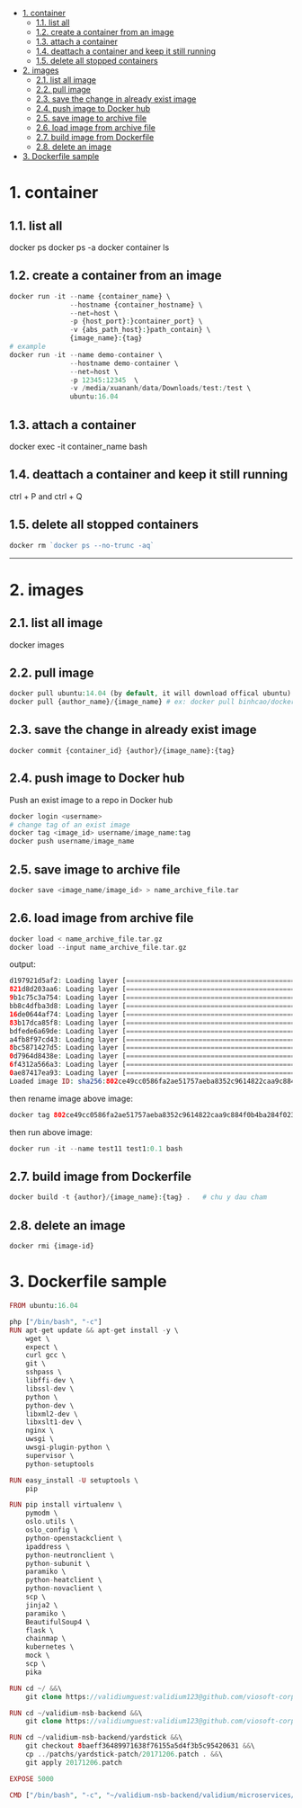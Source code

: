 - [1. container](#1-container)
	- [1.1. list all](#11-list-all)
	- [1.2. create a container from an image](#12-create-a-container-from-an-image)
	- [1.3. attach a container](#13-attach-a-container)
	- [1.4. deattach a container and keep it still running](#14-deattach-a-container-and-keep-it-still-running)
	- [1.5. delete all stopped containers](#15-delete-all-stopped-containers)
- [2. images](#2-images)
	- [2.1. list all image](#21-list-all-image)
	- [2.2. pull image](#22-pull-image)
	- [2.3. save the change in already exist image](#23-save-the-change-in-already-exist-image)
	- [2.4. push image to Docker hub](#24-push-image-to-docker-hub)
	- [2.5. save image to archive file](#25-save-image-to-archive-file)
	- [2.6. load image from archive file](#26-load-image-from-archive-file)
	- [2.7. build image from Dockerfile](#27-build-image-from-dockerfile)
	- [2.8. delete an image](#28-delete-an-image)
- [3. Dockerfile sample](#3-dockerfile-sample)


# 1. container

## 1.1. list all

docker ps
docker ps -a
docker container ls

## 1.2. create a container from an image

```php
docker run -it --name {container_name} \
               --hostname {container_hostname} \
               --net=host \
               -p {host_port}:}container_port} \
               -v {abs_path_host}:}path_contain} \
               {image_name}:{tag}
# example
docker run -it --name demo-container \
               --hostname demo-container \
               --net=host \
               -p 12345:12345  \
               -v /media/xuananh/data/Downloads/test:/test \
               ubuntu:16.04
```

## 1.3. attach a container

docker exec -it container_name bash

## 1.4. deattach a container and keep it still running

ctrl + P and ctrl + Q

## 1.5. delete all stopped containers

```php
docker rm `docker ps --no-trunc -aq`
```

----------------------------------------------------------------

# 2. images

## 2.1. list all image

docker images

## 2.2. pull image

```php
docker pull ubuntu:14.04 (by default, it will download offical ubuntu)
docker pull {author_name}/{image_name} # ex: docker pull binhcao/docker-whale
```

## 2.3. save the change in already exist image

`docker commit {container_id} {author}/{image_name}:{tag}`

## 2.4. push image to Docker hub

Push an exist image to a repo in Docker hub

```php
docker login <username>
# change tag of an exist image
docker tag <image_id> username/image_name:tag
docker push username/image_name
```

## 2.5. save image to archive file

```php
docker save <image_name/image_id> > name_archive_file.tar
```

## 2.6. load image from archive file

```php
docker load < name_archive_file.tar.gz
docker load --input name_archive_file.tar.gz
```

output:

```php
d197921d5af2: Loading layer [==================================================>]    386kB/386kB
821d8d203aa6: Loading layer [==================================================>]  108.9MB/108.9MB
9b1c75c3a754: Loading layer [==================================================>]  3.584kB/3.584kB
bb8c4dfba3d8: Loading layer [==================================================>]  3.584kB/3.584kB
16de0644af74: Loading layer [==================================================>]  28.67kB/28.67kB
83b17dca85f8: Loading layer [==================================================>]  44.17MB/44.17MB
bdfede6a69de: Loading layer [==================================================>]  224.8MB/224.8MB
a4fb8f97cd43: Loading layer [==================================================>]  12.94MB/12.94MB
8bc5871427d5: Loading layer [==================================================>]   2.56kB/2.56kB
0d7964d8438e: Loading layer [==================================================>]   2.56kB/2.56kB
6f4312a566a3: Loading layer [==================================================>]  5.632kB/5.632kB
0ae87417ea93: Loading layer [==================================================>]  31.74kB/31.74kB
Loaded image ID: sha256:802ce49cc0586fa2ae51757aeba8352c9614822caa9c884f0b4ba284f023eca6
```

then rename image above image:

```php
docker tag 802ce49cc0586fa2ae51757aeba8352c9614822caa9c884f0b4ba284f023eca6 test1:0.1
```

then run above image:

```php
docker run -it --name test11 test1:0.1 bash
```

## 2.7. build image from Dockerfile

```php
docker build -t {author}/{image_name}:{tag} .   # chu y dau cham
```

## 2.8. delete an image

`docker rmi {image-id}`

# 3. Dockerfile sample

```php
FROM ubuntu:16.04

php ["/bin/bash", "-c"]
RUN apt-get update && apt-get install -y \
	wget \
	expect \
	curl gcc \
	git \
	sshpass \
	libffi-dev \
	libssl-dev \
	python \
	python-dev \
	libxml2-dev \
	libxslt1-dev \
	nginx \
	uwsgi \
	uwsgi-plugin-python \
	supervisor \
	python-setuptools

RUN easy_install -U setuptools \
	pip

RUN pip install virtualenv \
	pymodm \
	oslo.utils \
	oslo_config \
	python-openstackclient \
	ipaddress \
	python-neutronclient \
	python-subunit \
	paramiko \
	python-heatclient \
	python-novaclient \
	scp \
	jinja2 \
	paramiko \
	BeautifulSoup4 \
	flask \
	chainmap \
	kubernetes \
	mock \
	scp \
	pika

RUN cd ~/ &&\
	git clone https://validiumguest:validium123@github.com/viosoft-corp/validium-nsb-backend.git -b microservices

RUN cd ~/validium-nsb-backend &&\
	git clone https://validiumguest:validium123@github.com/viosoft-corp/nsb.git yardstick

RUN cd ~/validium-nsb-backend/yardstick &&\
	git checkout 8baeff36489971638f76155a5d4f3b5c95420631 &&\
	cp ../patchs/yardstick-patch/20171206.patch . &&\
	git apply 20171206.patch

EXPOSE 5000

CMD ["/bin/bash", "-c", "~/validium-nsb-backend/validium/microservices/onboad/onboard_microservice.sh"]
```

